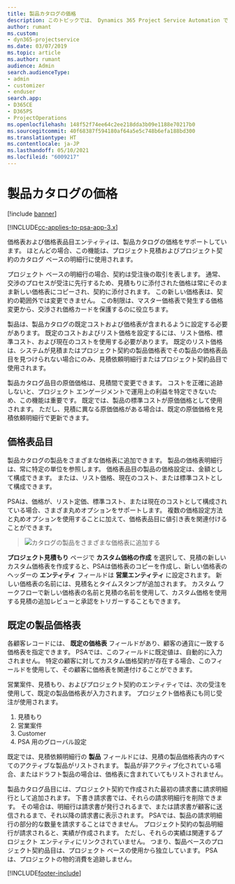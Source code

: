 ```yaml
---
title: 製品カタログの価格
description: このトピックでは、 Dynamics 365 Project Service Automation で製品カタログの価格がどのように機能するかについて説明します (PSA)。
author: rumant
ms.custom:
- dyn365-projectservice
ms.date: 03/07/2019
ms.topic: article
ms.author: rumant
audience: Admin
search.audienceType:
- admin
- customizer
- enduser
search.app:
- D365CE
- D365PS
- ProjectOperations
ms.openlocfilehash: 148f52f74ee64c2ee218dda3b09e1188e70217b0
ms.sourcegitcommit: 40f68387f594180af64a5e5c748b6efa188bd300
ms.translationtype: HT
ms.contentlocale: ja-JP
ms.lasthandoff: 05/10/2021
ms.locfileid: "6009217"
---
```

# <a name="product-catalog-pricing"></a>製品カタログの価格 

[!include [banner](../includes/psa-now-project-operations.md)]

[!INCLUDE[cc-applies-to-psa-app-3.x](../includes/cc-applies-to-psa-app-3x.md)]


価格表および価格表品目エンティティは、製品カタログの価格をサポートしています。 ほとんどの場合、この機能は、プロジェクト見積およびプロジェクト契約のカタログ ベースの明細行に使用されます。

プロジェクト ベースの明細行の場合、契約は受注後の取引を表します。 通常、交渉のプロセスが受注に先行するため、見積もりに添付された価格は常にそのまま新しい価格表にコピーされ、契約に添付されます。 この新しい価格表は、契約の範囲外では変更できません。 この制限は、マスター価格表で発生する価格変更から、交渉され価格カードを保護するのに役立ちます。

製品は、製品カタログの既定コストおよび価格表が含まれるように設定する必要があります。 既定のコストおよびリスト価格を設定するには、リスト価格、標準コスト、および現在のコストを使用する必要があります。 既定のリスト価格は、システムが見積またはプロジェクト契約の製品価格表でその製品の価格表品目を見つけられない場合にのみ、見積依頼明細行またはプロジェクト契約品目で使用されます。

製品カタログ品目の原価価格は、見積間で変更できます。 コストを正確に追跡しないと、プロジェクト エンゲージメントで運用上の利益を特定できないため、この機能は重要です。 既定では、製品の標準コストが原価価格として使用されます。 ただし、見積に異なる原価価格がある場合は、既定の原価価格を見積依頼明細行で更新できます。

## <a name="price-list-items"></a>価格表品目

製品カタログの製品をさまざまな価格表に追加できます。 製品の価格表明細行は、常に特定の単位を参照します。 価格表品目の製品の価格設定は、金額として構成できます。 または、リスト価格、現在のコスト、または標準コストとして構成できます。

PSAは、価格が、リスト定価、標準コスト、または現在のコストとして構成されている場合、さまざま丸めオプションをサポートします。 複数の価格設定方法と丸めオプションを使用することに加えて、価格表品目に値引き表を関連付けることができます。 

> ![カタログの製品をさまざまな価格表に追加する](media/basic-guide-16.png)

**プロジェクト見積もり** ページで **カスタム価格の作成** を選択して、見積の新しいカスタム価格表を作成すると、PSAは価格表のコピーを作成し、新しい価格表のヘッダーの **エンティティ** フィールドは **営業エンティティ** に設定されます。 新しい価格表の名前には、見積名とタイムスタンプが追加されます。 カスタム ワークフローで新しい価格表の名前と見積の名前を使用して、カスタム価格を使用する見積の追加レビューと承認をトリガーすることもできます。

 
## <a name="default-product-price-list"></a>既定の製品価格表
各顧客レコードには、 **既定の価格表** フィールドがあり、顧客の通貨に一致する価格表を指定できます。 PSAでは、このフィールドに既定値は、自動的に入力されません。 特定の顧客に対してカスタム価格契約が存在する場合、このフィールドを使用して、その顧客に価格表を関連付けることができます。

営業案件、見積もり、およびプロジェクト契約のエンティティでは、次の受注を使用して、既定の製品価格表が入力されます。 プロジェクト価格表にも同じ受注が使用されます。

1.  見積もり
2.  営業案件
3.  Customer
4.  PSA 用のグローバル設定

既定では、見積依頼明細行の **製品** フィールドには、見積の製品価格表内のすべてのアクティブな製品がリストされます。 製品が非アクティブ化されている場合、またはドラフト製品の場合は、価格表に含まれていてもリストされません。 

製品カタログ品目には、プロジェクト契約で作成された最初の請求書に請求明細行として追加されます。 下書き請求書では、それらの請求明細行を削除できます。 その場合は、明細行は請求書が発行されるまで、または請求書が顧客に送信されるまで、それ以降の請求書に表示されます。 PSAでは、製品の請求明細行の部分的な数量を請求することはできません。 プロジェクト契約の製品明細行が請求されると、実績が作成されます。 ただし、それらの実績は関連するプロジェクト エンティティにリンクされていません。 つまり、製品ベースのプロジェクト契約品目は、プロジェクト ベースの使用から独立しています。 PSAは、プロジェクトの物的消費を追跡しません。


[!INCLUDE[footer-include](../includes/footer-banner.md)]